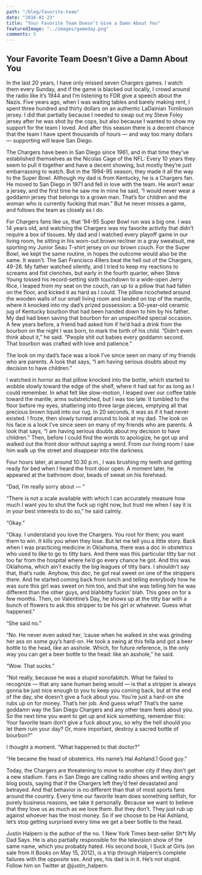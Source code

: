 ```yaml
---
path: "/blog/favorite-team"
date: "2016-01-23"
title: "Your Favorite Team Doesn’t Give a Damn About You"
featuredImage: "../images/gameday.png"
comments: 5
---
```


## Your Favorite Team Doesn’t Give a Damn About You

In the last 20 years, I have only missed seven Chargers games. I watch them every Sunday, and if the game is blacked out locally, I crowd around the radio like it’s 1944 and I’m listening to FDR give a speech about the Nazis. Five years ago, when I was waiting tables and barely making rent, I spent three hundred and thirty dollars on an authentic LaDainian Tomlinson jersey. I did that partially because I needed to swap out my Steve Foley jersey after he was shot by the cops, but also because I wanted to show my support for the team I loved. And after this season there is a decent chance that the team I have spent thousands of hours — and way too many dollars — supporting will leave San Diego.

The Chargers have been in San Diego since 1961, and in that time they’ve established themselves as the Nicolas Cage of the NFL: Every 10 years they seem to pull it together and have a decent showing, but mostly they’re just embarrassing to watch. But in the 1994-95 season, they made it all the way to the Super Bowl. Although my dad is from Kentucky, he is a Chargers fan. He moved to San Diego in 1971 and fell in love with the team. He won’t wear a jersey, and the first time he saw me in mine he said, “I would never wear a goddamn jersey that belongs to a grown man. That’s for children and the woman who is currently fucking that man.” But he never misses a game, and follows the team as closely as I do.

For Chargers fans like us, that ’94-95 Super Bowl run was a big one. I was 14 years old, and watching the Chargers was my favorite activity that didn’t require a box of tissues. My dad and I watched every playoff game in our living room, he sitting in his worn-out brown recliner in a gray sweatsuit, me sporting my Junior Seau T-shirt jersey on our brown couch. For the Super Bowl, we kept the same routine, in hopes the outcome would also be the same. It wasn’t. The San Francisco 49ers beat the hell out of the Chargers, 49-26. My father watched silently, and I tried to keep my reactions to screams and fist clenches, but early in the fourth quarter, when Steve Young tossed his record-setting sixth touchdown to a wide-open Jerry Rice, I leaped from my seat on the couch, ran up to a pillow that had fallen on the floor, and kicked it as hard as I could. The pillow ricocheted around the wooden walls of our small living room and landed on top of the mantle, where it knocked into my dad’s prized possession: a 50-year-old ceramic jug of Kentucky bourbon that had been handed down to him by his father. My dad had been saving that bourbon for an unspecified special occasion. A few years before, a friend had asked him if he’d had a drink from the bourbon on the night I was born, to mark the birth of his child. “Didn’t even think about it,” he said. “People shit out babies every goddamn second. That bourbon was crafted with love and patience.”

The look on my dad’s face was a look I’ve since seen on many of my friends who are parents. A look that says, “I am having serious doubts about my decision to have children.”

I watched in horror as that pillow knocked into the bottle, which started to wobble slowly toward the edge of the shelf, where it had sat for as long as I could remember. In what felt like slow-motion, I leaped over our coffee table toward the mantle, arms outstretched, but I was too late: It tumbled to the floor before my eyes, shattering into three large pieces, emptying all that precious brown liquid into our rug. In 20 seconds, it was as if it had never existed. I froze, then slowly turned around to look at my dad. The look on his face is a look I’ve since seen on many of my friends who are parents. A look that says, “I am having serious doubts about my decision to have children.” Then, before I could find the words to apologize, he got up and walked out the front door without saying a word. From our living room I saw him walk up the street and disappear into the darkness.

Four hours later, at around 10:30 p.m., I was brushing my teeth and getting ready for bed when I heard the front door open. A moment later, he appeared at the bathroom door, beads of sweat on his forehead.

“Dad, I’m really sorry about — ”

“There is not a scale available with which I can accurately measure how much I want you to shut the fuck up right now, but trust me when I say it is in your best interests to do so,” he said calmly.

“Okay.”

“Okay. I understand you love the Chargers. You root for them; you want them to win. It kills you when they lose. But let me tell you a little story. Back when I was practicing medicine in Oklahoma, there was a doc in obstetrics who used to like to go to titty bars. And there was this particular titty bar not too far from the hospital where he’d go every chance he got. And this was Oklahoma, which ain’t exactly the big leagues of titty bars. I shouldn’t say that, that’s rude. Anyhow, this doc, he got real sweet on one of the strippers there. And he started coming back from lunch and telling everybody how he was sure this girl was sweet on him too, and that she was telling him he was different than the other guys, and blahbitty fuckin’ blah. This goes on for a few months. Then, on Valentine’s Day, he shows up at the titty bar with a bunch of flowers to ask this stripper to be his girl or whatever. Guess what happened.”

“She said no.”

“No. He never even asked her, ’cause when he walked in she was grinding her ass on some guy’s hard-on. He took a swing at this fella and got a beer bottle to the head, like an asshole. Which, for future reference, is the only way you can get a beer bottle to the head: like an asshole,” he said.

“Wow. That sucks.”

“Not really, because he was a stupid sonofabitch. What he failed to recognize — that any sane human being would — is that a stripper is always gonna be just nice enough to you to keep you coming back, but at the end of the day, she doesn’t give a fuck about you. You’re just a hard-on she rubs up on for money. That’s her job. And guess what? That’s the same goddamn way the San Diego Chargers and any other team feels about you. So the next time you want to get up and kick something, remember this: Your favorite team don’t give a fuck about you, so why the hell should you let them ruin your day? Or, more important, destroy a sacred bottle of bourbon?”

I thought a moment. “What happened to that doctor?”

“He became the head of obstetrics. His name’s Hal Ashland.1 Good guy.”

Today, the Chargers are threatening to move to another city if they don’t get a new stadium. Fans in San Diego are calling radio shows and writing angry blog posts, saying that if the Chargers left they’d feel devastated and betrayed. And that behavior is no different than that of most sports fans around the country. Every time our favorite team does something selfish, for purely business reasons, we take it personally. Because we want to believe that they love us as much as we love them. But they don’t. They just rub up against whoever has the most money. So if we choose to be Hal Ashland, let’s stop getting surprised every time we get a beer bottle to the head.

Justin Halpern is the author of the no. 1 New York Times best-seller Sh*t My Dad Says. He is also partially responsible for the television show of the same name, which you probably hated. His second book, I Suck at Girls (on sale from It Books on May 15, 2012), is a trip through Halpern’s complete failures with the opposite sex. And yes, his dad is in it. He’s not stupid. Follow him on Twitter at @justin_halpern.

